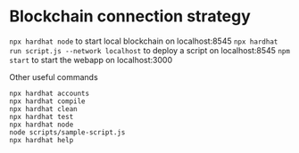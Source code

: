 # Blockchain connection strategy

`npx hardhat node` to start local blockchain on localhost:8545
`npx hardhat run script.js --network localhost` to deploy a script on localhost:8545
`npm start` to start the webapp on localhost:3000

Other useful commands
```shell
npx hardhat accounts
npx hardhat compile
npx hardhat clean
npx hardhat test
npx hardhat node
node scripts/sample-script.js
npx hardhat help
```
